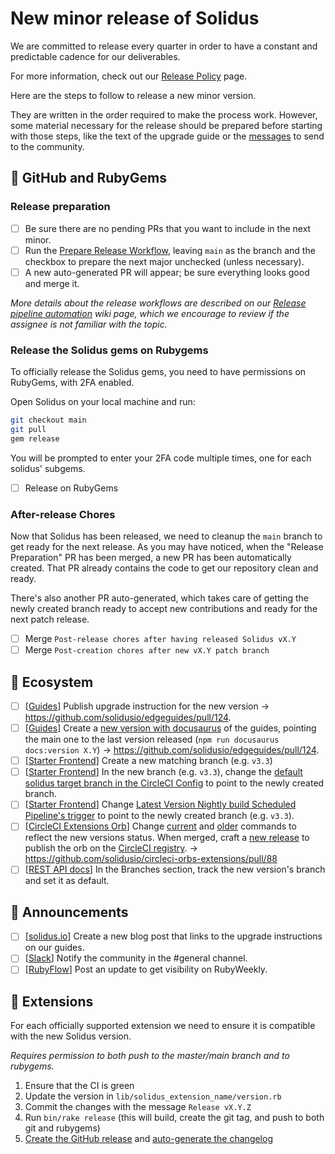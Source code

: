 # New minor release of Solidus

We are committed to release every quarter in order to have a constant and predictable cadence for our deliverables.

For more information, check out our [Release Policy](https://solidus.io/release_policy/) page.

Here are the steps to follow to release a new minor version.

They are written in the order required to make the process work. However, some material necessary for the release should be prepared before starting with those steps, like the text of the upgrade guide or the [messages](https://github.com/solidusio/solidus/wiki/Templates-for-Release-Messages) to send to the community.

## 💎 GitHub and RubyGems

### Release preparation

- [ ] Be sure there are no pending PRs that you want to include in the next minor.
- [ ] Run the [Prepare Release Workflow](https://github.com/solidusio/solidus/actions/workflows/prepare_release.yml), leaving `main` as the branch and the checkbox to prepare the next major unchecked (unless necessary).
- [ ] A new auto-generated PR will appear; be sure everything looks good and merge it.

*More details about the release workflows are described on our
[Release pipeline automation](https://github.com/solidusio/solidus/wiki/Release-pipeline-automation) wiki page,
which we encourage to review if the assignee is not familiar with the topic.*

### Release the Solidus gems on Rubygems

To officially release the Solidus gems, you need to have permissions on RubyGems, with 2FA enabled.

Open Solidus on your local machine and run:

```bash
git checkout main
git pull
gem release
```

You will be prompted to enter your 2FA code multiple times, one for each solidus' subgems.

- [ ] Release on RubyGems

### After-release Chores

Now that Solidus has been released, we need to cleanup the `main` branch to get ready for
the next release. As you may have noticed, when the "Release Preparation" PR has been merged, a new PR has been automatically created. That PR already contains the code to get our repository
clean and ready.

There's also another PR auto-generated, which takes care of getting the newly created branch ready to accept new contributions and ready for the next patch release. 

- [ ] Merge `Post-release chores after having released Solidus vX.Y`
- [ ] Merge `Post-creation chores after new vX.Y patch branch`

## 🌱 Ecosystem

- [ ] [[Guides](https://github.com/solidusio/edgeguides/)] Publish upgrade instruction for the new version → https://github.com/solidusio/edgeguides/pull/124.
- [ ] [[Guides](https://github.com/solidusio/edgeguides/)] Create a [new version with docusaurus](https://docusaurus.io/docs/versioning) of the guides, pointing the main one to the last version released (`npm run docusaurus docs:version X.Y`) → https://github.com/solidusio/edgeguides/pull/124.
- [ ] [[Starter Frontend](https://github.com/solidusio/solidus_starter_frontend)] Create a new matching branch (e.g. `v3.3`)
- [ ] [[Starter Frontend](https://github.com/solidusio/solidus_starter_frontend)] In the new branch (e.g. `v3.3`), change the [default solidus target branch in the CircleCI Config](https://github.com/solidusio/solidus_starter_frontend/blob/4fd99d229cefbe22e7a3916a6dcb6a0cc6cbd41b/.circleci/config.yml#L96) to point to the newly created branch.
- [ ] [[Starter Frontend](https://github.com/solidusio/solidus_starter_frontend)] Change [Latest Version Nightly build Scheduled Pipeline's trigger](https://app.circleci.com/settings/project/github/solidusio/solidus_starter_frontend/triggers) to point to the newly created branch (e.g. `v3.3`).
- [ ] [[CircleCI Extensions Orb](https://github.com/solidusio/circleci-orbs-extensions)] Change [current](https://github.com/solidusio/circleci-orbs-extensions/blob/53b2fcd42accafce96b1c073713c187e1aaf0b23/src/commands/run-tests-solidus-current.yml) and [older](https://github.com/solidusio/circleci-orbs-extensions/blob/53b2fcd42accafce96b1c073713c187e1aaf0b23/src/commands/run-tests-solidus-older.yml) commands to reflect the new versions status. When merged, craft a [new release](https://github.com/solidusio/circleci-orbs-extensions/releases/new) to publish the orb on the [CircleCI registry](https://circleci.com/developer/orbs/orb/solidusio/extensions). → https://github.com/solidusio/circleci-orbs-extensions/pull/88
- [ ] [[REST API docs](https://solidus.stoplight.io/settings/solidus)] In the Branches section, track the new version's branch and set it as default.

## 📣 Announcements

- [ ] [[solidus.io](https://github.com/solidusio/solidus-site)] Create a new blog post that links to the upgrade instructions on our guides.
- [ ] [[Slack](https://solidusio.slack.com/archives/C03L07BUM)] Notify the community in the #general channel.
- [ ] [[RubyFlow](https://rubyflow.com/)] Post an update to get visibility on RubyWeekly.

## 🧩 Extensions

For each officially supported extension we need to ensure it is compatible with the new Solidus version.

_Requires permission to both push to the master/main branch and to rubygems._

1. Ensure that the CI is green
2. Update the version in `lib/solidus_extension_name/version.rb`
3. Commit the changes with the message `Release vX.Y.Z`
4. Run `bin/rake release` (this will build, create the git tag, and push to both git and rubygems)
5. [Create the GitHub release](https://docs.github.com/en/repositories/releasing-projects-on-github/managing-releases-in-a-repository#creating-a-release) and [auto-generate the changelog](https://docs.github.com/en/repositories/releasing-projects-on-github/automatically-generated-release-notes)
